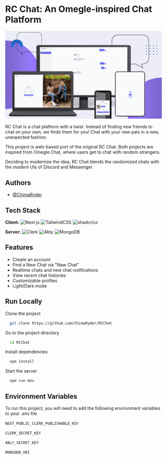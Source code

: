 # RC Chat: An Omegle-inspired Chat Platform

![Cover Image](/RC_Chat_Cover.png)

RC Chat is a chat platform with a twist. Instead of finding new friends to chat on your own, we finds them for you! Chat with your new pals in a new, unexpected fashion.

This project is web-based port of the original RC Chat. Both projects are inspired from Omegle Chat, where users get to chat with random strangers.

Deciding to modernize the idea, RC Chat blends the randomized chats with the modern UIs of Discord and Messenger.
## Authors

- [@ChimaRyder](https://www.github.com/ChimaRyder)


## Tech Stack

**Client:** ![Next.js](https://img.shields.io/badge/Next.js-black?logo=next.js&logoColor=white&style=for-the-badge) ![TailwindCSS](https://img.shields.io/badge/Tailwind%20CSS-%2338B2AC.svg?logo=tailwind-css&logoColor=white&style=for-the-badge) ![shadcn/ui](https://img.shields.io/badge/shadcn%2Fui-000?logo=shadcnui&logoColor=fff&style=for-the-badge)

**Server:** ![Clerk](https://img.shields.io/badge/Clerk-6c47ff?logo=clerk&logoColor=fff&style=for-the-badge) ![Ably](https://img.shields.io/badge/Ably-ED760A?style=for-the-badge&logoColor=white) ![MongoDB](https://img.shields.io/badge/MongoDB-%234ea94b.svg?style=for-the-badge&logo=mongodb&logoColor=white)

## Features

- Create an account
- Find a New Chat via "New Chat"
- Realtime chats and new chat notifications
- View recent chat histories
- Customizable profiles
- Light/Dark mode


## Run Locally

Clone the project

```bash
  git clone https://github.com/ChimaRyder/RCChat
```

Go to the project directory

```bash
  cd RCChat
```

Install dependencies

```bash
  npm install
```

Start the server

```bash
  npm run dev
```


## Environment Variables

To run this project, you will need to add the following environment variables to your .env file

`NEXT_PUBLIC_CLERK_PUBLISHABLE_KEY`

`CLERK_SECRET_KEY`

`ABLY_SECRET_KEY`

`MONGODB_URI`

